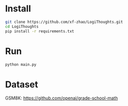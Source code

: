 # Install

```bash
git clone https://github.com/xf-zhao/LogiThoughts.git
cd LogiThoughts
pip install -r requirements.txt
```

# Run

```bash
python main.py
```

# Dataset

GSM8K: <https://github.com/openai/grade-school-math>
